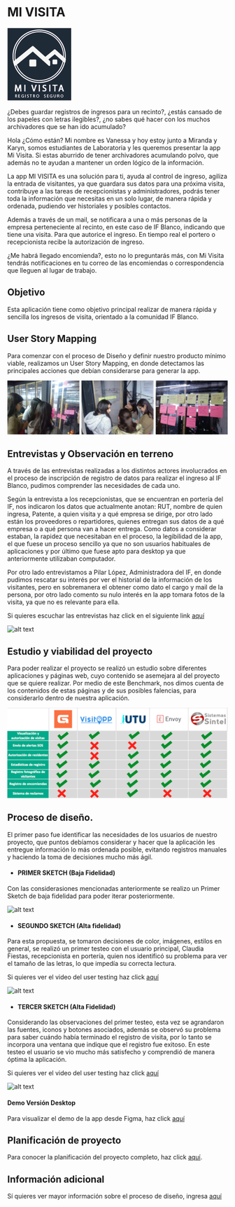 # MI VISITA 
![alt text](https://github.com/VanessaAzocar/scl-2018-01-ProyectoFinalCore/blob/master/docs/img/Logo%20para%20Splash.png)

¿Debes guardar registros de ingresos para un recinto?, ¿estás cansado de los papeles con letras ilegibles?, ¿no sabes qué hacer con los muchos archivadores que se han ido acumulado? 

Hola ¿Cómo están? Mi nombre es Vanessa y hoy estoy junto a Miranda y Karyn, somos estudiantes de Laboratoria y les queremos presentar la app Mi Visita.
Si estas aburrido de tener archivadores acumulando polvo, que además no te ayudan a mantener un orden lógico de la información.

La app MI VISITA es una solución para ti, ayuda al control de ingreso, agiliza la entrada de visitantes, ya que guardara sus datos para una próxima visita, contribuye a las tareas de recepcionistas y administradores, podrás tener toda la información que necesitas en un solo lugar, de manera rápida y ordenada, pudiendo ver historiales y posibles contactos.

Además a través de un mail, se notificara a una o más personas de la empresa perteneciente al recinto, en este caso de IF Blanco, indicando que tiene una visita. Para que autorice el ingreso. En tiempo real el portero o recepcionista recibe la autorización de ingreso. 

¿Me habrá llegado encomienda?, esto no lo preguntarás más, con Mi Visita tendrás notificaciones en tu correo de las encomiendas o correspondencia que lleguen al lugar de trabajo.

## Objetivo

Esta aplicación tiene como objetivo principal realizar de manera rápida y sencilla los ingresos de visita, orientado a la comunidad IF Blanco.

## User Story Mapping

Para comenzar con el proceso de Diseño y definir nuestro producto mínimo viable, realizamos un User Story Mapping, en donde detectamos las principales acciones que debían considerarse para generar la app.

![alt text](https://github.com/VanessaAzocar/scl-2018-01-ProyectoFinalCore/blob/master/docs/readme/User%20story%20mapping.png)

## Entrevistas y Observación en terreno

A través de las entrevistas realizadas a los distintos actores involucrados en el proceso de inscripción de registro de datos para realizar el ingreso al IF Blanco, pudimos comprender las necesidades de cada uno.

Según la entrevista a los recepcionistas, que se encuentran en portería del IF, nos indicaron los datos que actualmente anotan: RUT, nombre de quien ingresa, Patente, a quien visita y a qué empresa se dirige, por otro lado están los proveedores o repartidores, quienes entregan sus datos de a qué empresa o a qué persona van a hacer entrega. Como datos a considerar estaban, la rapidez que necesitaban en el proceso, la legibilidad de la app, el que fuese un proceso sencillo ya que no son usuarios habituales de aplicaciones y por último que fuese apto para desktop ya que anteriormente utilizaban computador.

Por otro lado entrevistamos a Pilar López, Administradora del IF, en donde pudimos rescatar su interés por ver el historial de la información de los visitantes, pero en sobremanera el obtener como dato el cargo y mail de la persona, por otro lado comento su nulo interés en la app tomara fotos de la visita, ya que no es relevante para ella.


Si quieres escuchar las entrevistas haz click en el siguiente link  [aquí](https://drive.google.com/open?id=1z2LvZOBc-ML2WTWoDIy-x3CYHbehNPaE)

![alt text](https://github.com/VanessaAzocar/scl-2018-01-ProyectoFinalCore/blob/master/docs/readme/Observaci%C3%B3n%20en%20terreno.png)


## Estudio y viabilidad del proyecto

Para poder realizar el proyecto se realizó un estudio sobre diferentes aplicaciones y páginas web, cuyo contenido se asemejara al del proyecto que se quiere realizar. Por medio de este Benchmark, nos dimos cuenta de los contenidos de estas páginas y de sus posibles falencias, para considerarlo dentro de nuestra aplicación. 

![alt text](https://github.com/VanessaAzocar/scl-2018-01-ProyectoFinalCore/blob/master/docs/readme/Benchmark.png)


## Proceso de diseño.

El primer paso fue identificar las necesidades de los usuarios de nuestro proyecto, que puntos debíamos considerar y hacer que la aplicación les entregue información lo más ordenada posible, evitando registros manuales y haciendo la toma de decisiones mucho más ágil.

* #### PRIMER SKETCH (Baja Fidelidad)
Con las considerasiones mencionadas anteriormente se realizo un Primer Sketch de baja fidelidad para poder iterar posteriormente.

![alt text](https://github.com/VanessaAzocar/scl-2018-01-ProyectoFinalCore/blob/master/docs/readme/Sketch%20baja%20Fidelidad.jpg)


* ####  SEGUNDO SKETCH (Alta fidelidad)

Para esta propuesta, se tomaron decisiones de color, imágenes, estilos en general, se realizó un primer testeo con el usuario principal, Claudia Fiestas, recepcionista en portería, quien nos identificó su problema para ver el tamaño de las letras, lo que impedía su correcta lectura.

Si quieres ver el video del user testing haz click [aquí](https://drive.google.com/open?id=1Ap4yDLkbjwWz_AzWw1TGNFmkMRz9w5sp)

![alt text](https://github.com/VanessaAzocar/scl-2018-01-ProyectoFinalCore/blob/master/docs/readme/1%20Sketch%20Alta%20Fidelidad.jpg)

* ####  TERCER SKETCH (Alta Fidelidad)

Considerando las observaciones del primer testeo, esta vez se agrandaron las fuentes, iconos y botones asociados, además se observó su problema para saber cuándo había terminado el registro de visita, por lo tanto se incorpora una ventana que indique que el registro fue exitoso. 
En este testeo el usuario se vio mucho más satisfecho y comprendió de manera óptima la aplicación.

Si quieres ver el video del user testing haz click [aquí](https://drive.google.com/open?id=1RQoTHP6RW2rcPOdvPcfMUHtft1cIXjw6)

![alt text](https://github.com/VanessaAzocar/scl-2018-01-ProyectoFinalCore/blob/master/docs/readme/2%20Sketch%20Alta%20Fidelidad.jpg)

#### Demo Versión Desktop

Para visualizar el demo de la app desde Figma, haz click [aquí](https://www.figma.com/proto/Yn4TRloHzWhiyEA6a7fhvHip/Untitled?scaling=min-zoom&node-id=1%3A396) 

## Planificación de proyecto

Para conocer la planificación del proyecto completo, haz click [aquí](https://trello.com/b/l8M2dMwT/recepci%C3%B3n).

## Información adicional
Sí quieres ver mayor información sobre el proceso de diseño, ingresa [aquí](https://drive.google.com/open?id=1cs6sRG6rCRHiNZhC-tSScPZ21pSezh5v)
